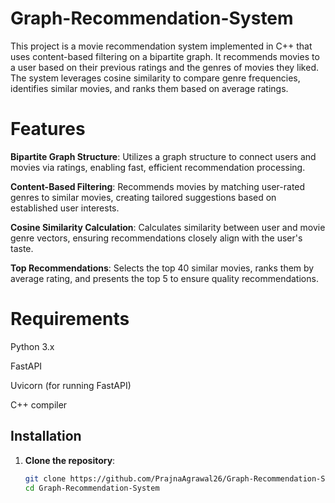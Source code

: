 # Graph-Recommendation-System
This project is a movie recommendation system implemented in C++ that uses content-based filtering on a bipartite graph. It recommends movies to a user based on their previous ratings and the genres of movies they liked. The system leverages cosine similarity to compare genre frequencies, identifies similar movies, and ranks them based on average ratings.

# Features
**Bipartite Graph Structure**: Utilizes a graph structure to connect users and movies via ratings, enabling fast, efficient recommendation processing.

**Content-Based Filtering**: Recommends movies by matching user-rated genres to similar movies, creating tailored suggestions based on established user interests.

**Cosine Similarity Calculation**: Calculates similarity between user and movie genre vectors, ensuring recommendations closely align with the user's taste.

**Top Recommendations**: Selects the top 40 similar movies, ranks them by average rating, and presents the top 5 to ensure quality recommendations.

# Requirements
Python 3.x

FastAPI

Uvicorn (for running FastAPI)

C++ compiler

## Installation

1. **Clone the repository**:
   ```bash
   git clone https://github.com/PrajnaAgrawal26/Graph-Recommendation-System.git
   cd Graph-Recommendation-System
   
